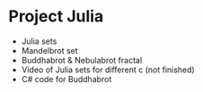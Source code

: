 # Project Julia
- Julia sets
- Mandelbrot set
- Buddhabrot & Nebulabrot fractal
- Video of Julia sets for different c (not finished)
- C# code for Buddhabrot
